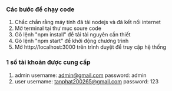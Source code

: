 ### Các bước để chạy code
1. Chắc chắn rằng máy tính đã tải nodejs và đã kết nối internet
2. Mở terminal tại thư mục soure code
3. Gõ lệnh "npm install" để tải tài nguyên cần thiết
4. Gõ lệnh "npm start" để khởi động chương trình
5. Mở http://localhost:3000 trên trình duyệt để truy cập hệ thống

### 1 số tài khoản được cung cấp
1. admin
    username: admin@gmail.com
    password: admin
2. user
    username: tanphat200265@gmail.com
    password: 123
    